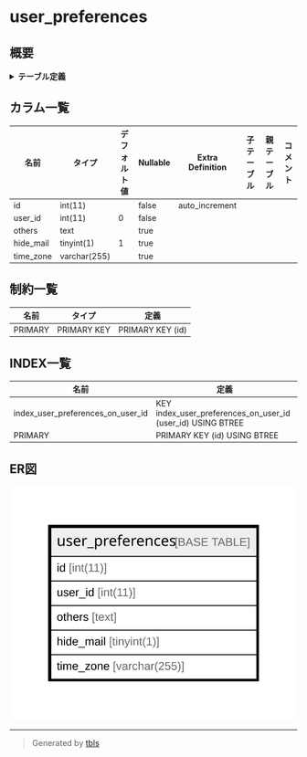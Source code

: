 # user_preferences

## 概要

<details>
<summary><strong>テーブル定義</strong></summary>

```sql
CREATE TABLE `user_preferences` (
  `id` int(11) NOT NULL AUTO_INCREMENT,
  `user_id` int(11) NOT NULL DEFAULT '0',
  `others` text,
  `hide_mail` tinyint(1) DEFAULT '1',
  `time_zone` varchar(255) DEFAULT NULL,
  PRIMARY KEY (`id`),
  KEY `index_user_preferences_on_user_id` (`user_id`)
) ENGINE=InnoDB AUTO_INCREMENT=[Redacted by tbls] DEFAULT CHARSET=utf8
```

</details>

## カラム一覧

| 名前        | タイプ          | デフォルト値       | Nullable | Extra Definition | 子テーブル      | 親テーブル      | コメント     |
| --------- | ------------ | ------------ | -------- | ---------------- | ---------- | ---------- | -------- |
| id        | int(11)      |              | false    | auto_increment   |            |            |          |
| user_id   | int(11)      | 0            | false    |                  |            |            |          |
| others    | text         |              | true     |                  |            |            |          |
| hide_mail | tinyint(1)   | 1            | true     |                  |            |            |          |
| time_zone | varchar(255) |              | true     |                  |            |            |          |

## 制約一覧

| 名前      | タイプ         | 定義               |
| ------- | ----------- | ---------------- |
| PRIMARY | PRIMARY KEY | PRIMARY KEY (id) |

## INDEX一覧

| 名前                                | 定義                                                          |
| --------------------------------- | ----------------------------------------------------------- |
| index_user_preferences_on_user_id | KEY index_user_preferences_on_user_id (user_id) USING BTREE |
| PRIMARY                           | PRIMARY KEY (id) USING BTREE                                |

## ER図

![er](user_preferences.svg)

---

> Generated by [tbls](https://github.com/k1LoW/tbls)
